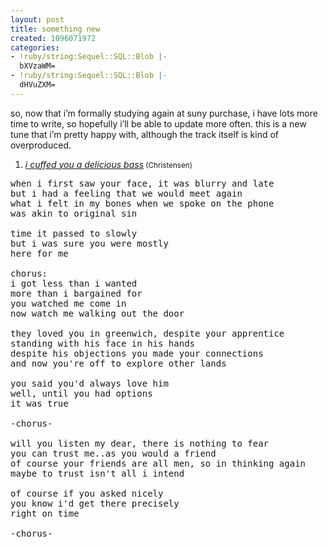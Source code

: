 ```yaml
---
layout: post
title: something new
created: 1096071972
categories:
- !ruby/string:Sequel::SQL::Blob |-
  bXVzaWM=
- !ruby/string:Sequel::SQL::Blob |-
  dHVuZXM=
---
```

<p>so, now that i&#8217;m formally studying again at suny purchase, i have lots more time to write, so hopefully i&#8217;ll be able to update more often. this is a new tune that i&#8217;m pretty happy with, although the track itself is kind of overproduced.</p>

<OL>
<LI><A href="http://bubblehouse.org/cgi-bin/download.cgi/icuffedyouadeliciousbass.mp3"><i>i cuffed you a delicious bass</i></A><small> (Christensen)</small></LI>
</OL>

<pre>
when i first saw your face, it was blurry and late
but i had a feeling that we would meet again
what i felt in my bones when we spoke on the phone
was akin to original sin

time it passed to slowly
but i was sure you were mostly
here for me

chorus:
i got less than i wanted
more than i bargained for
you watched me come in
now watch me walking out the door

they loved you in greenwich, despite your apprentice
standing with his face in his hands
despite his objections you made your connections
and now you're off to explore other lands

you said you'd always love him
well, until you had options
it was true

-chorus-

will you listen my dear, there is nothing to fear
you can trust me..as you would a friend
of course your friends are all men, so in thinking again
maybe to trust isn't all i intend

of course if you asked nicely
you know i'd get there precisely
right on time

-chorus-
</pre>
